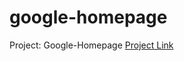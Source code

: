 # google-homepage
Project: Google-Homepage
<a href="www.theodinproject.com/web-development-101/html-css">Project Link</a>
